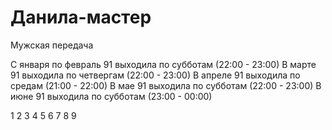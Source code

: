 # Данила-мастер

Мужская передача

С января по февраль 91 выходила по субботам (22:00 - 23:00)
В марте 91 выходила по четвергам (22:00 - 23:00)
В апреле 91 выходила по средам (21:00 - 22:00)
В мае 91 выходила по субботам (22:00 - 23:00)
В июне 91 выходила по субботам (23:00 - 00:00)

1 2 3 4 5 6 7 8 9
